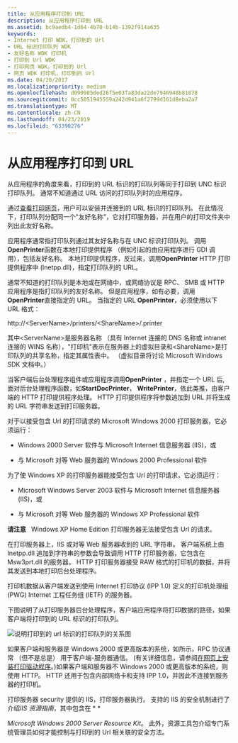 ```yaml
---
title: 从应用程序打印到 URL
description: 从应用程序打印到 URL
ms.assetid: bc9aedb4-1d64-4b70-b14b-1392f914a635
keywords:
- Internet 打印 WDK，打印到的 Url
- URL 标识打印队列 WDK
- 友好名称 WDK 打印机
- 打印到 Url WDK
- 打印网页 WDK，打印到的 Url
- 网页 WDK 打印机，打印到的 Url
ms.date: 04/20/2017
ms.localizationpriority: medium
ms.openlocfilehash: d099985ded26f5e03fa83da22de7946948b81878
ms.sourcegitcommit: 0cc5051945559a242d941a6f2799d161d8eba2a7
ms.translationtype: MT
ms.contentlocale: zh-CN
ms.lasthandoff: 04/23/2019
ms.locfileid: "63390276"
---
```

# <a name="printing-to-urls-from-applications"></a>从应用程序打印到 URL





从应用程序的角度来看，打印到的 URL 标识的打印队列等同于打印到 UNC 标识打印队列。 通常不知道通过 URL 访问的打印队列时的应用程序。

通过[查看打印网页](viewing-print-web-pages.md)，用户可以安装并连接到的 URL 标识的打印队列。 在此情况下，打印队列分配同一个"友好名称"，它对打印服务器，并在用户的打印文件夹中列出此友好名称。

应用程序通常指打印队列通过其友好名称与在 UNC 标识打印队列。 调用**OpenPrinter**函数在本地打印提供程序 （例如引起的由应用程序进行 GDI 调用），包括友好名称。 本地打印提供程序，反过来，调用**OpenPrinter** HTTP 打印提供程序中 (Inetpp.dll)，指定打印队列的 URL。

通常不知道的打印队列是本地或在网络中，或网络协议是 RPC、 SMB 或 HTTP 应用程序是指打印队列的友好名称。 但是应用程序，如有必要，调用**OpenPrinter**直接指定的 URL。 当指定的 URL **OpenPrinter**，必须使用以下 URL 格式：

http://&lt;ServerName&gt;/printers/&lt;ShareName&gt;/.printer

其中&lt;ServerName&gt;是服务器名称 （具有 Internet 连接的 DNS 名称或 intranet 连接的 WINS 名称），"打印机"表示在服务器上的虚拟目录和&lt;ShareName&gt;是打印队列的共享名称，指定其属性表中。 （虚拟目录将讨论 Microsoft Windows SDK 文档中。）

当客户端后台处理程序组件或应用程序调用**OpenPrinter** ，并指定一个 URL 后, 面对后台处理程序函数，如**StartDocPrinter**， **WritePrinter**，依此类推，由客户端的 HTTP 打印提供程序处理。 HTTP 打印提供程序将参数追加到 URL 并将生成的 URL 字符串发送到打印服务器。

对于以接受包含 Url 的打印请求的 Microsoft Windows 2000 打印服务器，它必须运行：

-   Windows 2000 Server 软件与 Microsoft Internet 信息服务器 (IIS)，或

-   与 Microsoft 对等 Web 服务器的 Windows 2000 Professional 软件

为了使 Windows XP 的打印服务器能接受包含 Url 的打印请求，它必须运行：

-   Microsoft Windows Server 2003 软件与 Microsoft Internet 信息服务器 (IIS)，或

-   与 Microsoft 对等 Web 服务器的 Windows XP Professional 软件

**请注意**   Windows XP Home Edition 打印服务器无法接受包含 Url 的请求。

 

在打印服务器上，IIS 或对等 Web 服务器收到的 URL 字符串。 客户端系统上由 Inetpp.dll 追加到字符串的参数会导致调用 HTTP 打印服务器，它包含在 Msw3prt.dll 的服务器。 HTTP 打印服务器接受 RAW 格式的打印机的数据，并将其发送到本地打印后台处理程序。

打印机数据从客户端发送到使用 Internet 打印协议 (IPP 1.0) 定义的打印机处理组 (PWG) Internet 工程任务组 (IETF) 的服务器。

下图说明了从打印服务器后台处理程序，客户端应用程序将打印数据的路径，如果客户端将打印到的 URL 标识的打印队列。

![说明打印到的 url 标识的打印队列的关系图](images/prntpath.png)

如果客户端和服务器是 Windows 2000 或更高版本的系统，如所示，RPC 协议通常 （但不是总是） 用于客户端-服务器通信。 (有关详细信息，请参阅[在网页上安装打印驱动程序](installing-print-drivers-from-a-web-page.md)。)如果客户端和服务器不 Windows 2000 或更高版本的系统，则使用 HTTP。 HTTP 还用于包含内部网络卡和支持 IPP 1.0，并因此不连接到服务器的打印机。

打印服务器 security 提供的 IIS，打印服务器执行。 支持的 IIS 的安全机制进行了介绍*IIS 资源指南*，其中包含在 * *

*Microsoft Windows 2000 Server Resource Kit*。 此外，资源工具包介绍专门系统管理员如何才能控制与打印到的 Url 相关联的安全方法。

 

 




